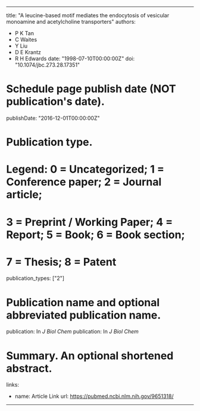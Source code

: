 
---
title: "A leucine-based motif mediates the endocytosis of vesicular monoamine and acetylcholine transporters"
authors:
- P K Tan 
- C Waites
- Y Liu
- D E Krantz
- R H Edwards
date: "1998-07-10T00:00:00Z"
doi: "10.1074/jbc.273.28.17351"

# Schedule page publish date (NOT publication's date).
publishDate: "2016-12-01T00:00:00Z"

# Publication type.
# Legend: 0 = Uncategorized; 1 = Conference paper; 2 = Journal article;
# 3 = Preprint / Working Paper; 4 = Report; 5 = Book; 6 = Book section;
# 7 = Thesis; 8 = Patent
publication_types: ["2"]

# Publication name and optional abbreviated publication name.
publication: In *J Biol Chem*
publication: In *J Biol Chem*


# Summary. An optional shortened abstract.


links:
- name: Article Link
  url: https://pubmed.ncbi.nlm.nih.gov/9651318/
---
